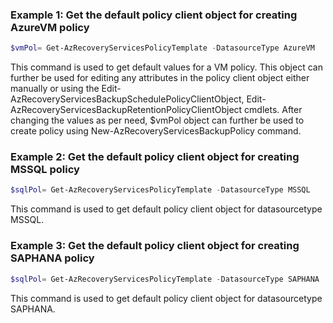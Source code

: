 ### Example 1: Get the default policy client object for creating AzureVM policy
```powershell
$vmPol= Get-AzRecoveryServicesPolicyTemplate -DatasourceType AzureVM
```

This command is used to get default values for a VM policy. This object can further be used for editing any attributes in the policy client object either manually or using the Edit-AzRecoveryServicesBackupSchedulePolicyClientObject, Edit-AzRecoveryServicesBackupRetentionPolicyClientObject cmdlets. After changing the values as per need, $vmPol object can further be used to create policy using New-AzRecoveryServicesBackupPolicy command.

### Example 2: Get the default policy client object for creating MSSQL policy
```powershell
$sqlPol= Get-AzRecoveryServicesPolicyTemplate -DatasourceType MSSQL
```

This command is used to get default policy client object for datasourcetype MSSQL.

### Example 3: Get the default policy client object for creating SAPHANA policy
```powershell
$sqlPol= Get-AzRecoveryServicesPolicyTemplate -DatasourceType SAPHANA
```

This command is used to get default policy client object for datasourcetype SAPHANA.

